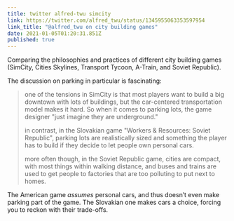 ```yaml
---
title: twitter alfred-twu simcity
link: https://twitter.com/alfred_twu/status/1345955063353597954
link_title: "@alfred_twu on city building games"
date: 2021-01-05T01:20:31.851Z
published: true
---
```

Comparing the philosophies and practices of different city building games (SimCity, Cities Skylines, Transport Tycoon, A-Train, and Soviet Republic).

The discussion on parking in particular is fascinating:

> one of the tensions in SimCity is that most players want to build a big downtown with lots of buildings, but the car-centered transportation model makes it hard.  So when it comes to parking lots, the game designer "just imagine they are underground."
> 
> in contrast, in the Slovakian game "Workers & Resources: Soviet Republic", parking lots are realistically sized and something the player has to build if they decide to let people own personal cars.
>
> more often though, in the Soviet Republic game, cities are compact, with most things within walking distance, and buses and trains are used to get people to factories that are too polluting to put next to homes.

The American game _assumes_ personal cars, and thus doesn’t even make parking part of the game. The Slovakian one makes cars a choice, forcing you to reckon with their trade-offs.